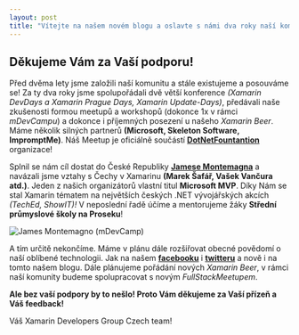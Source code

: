 ```yaml
---
layout: post
title: "Vítejte na našem novém blogu a oslavte s námi dva roky naší komunity!" 
---
```


## Děkujeme Vám za Vaší podporu! 

Před dvěma lety jsme založili naší komunitu a stále existujeme a posouváme se! Za ty dva roky jsme spolupořádali dvě větší konference *(Xamarin DevDays a Xamarin Prague Days, Xamarin Update-Days)*, předávali naše zkušenosti formou meetupů a workshopů (dokonce 1x v rámci *mDevCampu*) a dokonce i příjemných posezení u našeho *Xamarin Beer*. Máme několik silných partnerů **(Microsoft, Skeleton Software, ImpromptMe)**. Náš Meetup je oficiálně součástí [**DotNetFountantion**](https://dotnetfoundation.org) organizace!


Splnil se nám cíl dostat do České Republiky [**Jamese Montemagna**](https://montemagno.com) a navázali jsme vztahy s Čechy v Xamarinu **(Marek Šafář, Vašek Vančura atd.)**. Jeden z našich organizátorů vlastní titul **Microsoft MVP**. Díky Nám se stal Xamarin tématem na největších českých .NET vývojářských akcích *(TechEd, ShowIT)!*  V neposlední řadě účíme a mentorujeme žáky **Střední průmyslové školy na Proseku**!

![James Montemagno (mDevCamp)](/assets/posts/2018-08-01-why_we_do_xmdg/james-montemagno.png)


A tím určitě nekončíme. Máme v plánu dále rozšiřovat obecné povědomí o naší oblíbené technologii. Jak na našem [**facebooku**](https://www.facebook.com/xmdgcz/) i [**twitteru**](https://twitter.com/xmdg_cz) a nově i na tomto našem blogu. Dále plánujeme pořádání nových *Xamarin Beer*, v rámci naší komunity budeme spolupracovat s novým *FullStackMeetupem*. 


**Ale bez vaší podpory by to nešlo! Proto Vám děkujeme za Vaší přízeň a Váš feedback!**

Váš Xamarin Developers Group Czech team!


